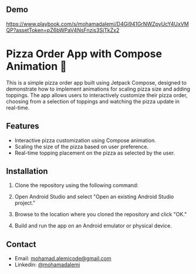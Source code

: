 ## Demo


[https://www.playbook.com/s/mohamadalemi/D4Gi941GrNWZpyUcY4UxVMQP?assetToken=pZ6bWPaV4NsFnzis3SjTkZx2
](https://github.com/user-attachments/assets/c1b998bf-6861-4e0d-91ee-51366129cd84)


# Pizza Order App with Compose Animation 🍕

This is a simple pizza order app built using Jetpack Compose, designed to demonstrate how to implement animations for scaling pizza size and adding toppings. The app allows users to interactively customize their pizza order, choosing from a selection of toppings and watching the pizza update in real-time.


## Features

- Interactive pizza customization using Compose animation.
- Scaling the size of the pizza based on user preference.
- Real-time topping placement on the pizza as selected by the user.



## Installation

1. Clone the repository using the following command:

2. Open Android Studio and select "Open an existing Android Studio project."

3. Browse to the location where you cloned the repository and click "OK."

4. Build and run the app on an Android emulator or physical device.

## Contact

- Email: mohamad.alemicode@gmail.com
- Linkedin: [@mohamadalemi](https://www.linkedin.com/in/mohamad-alemicode14/)
